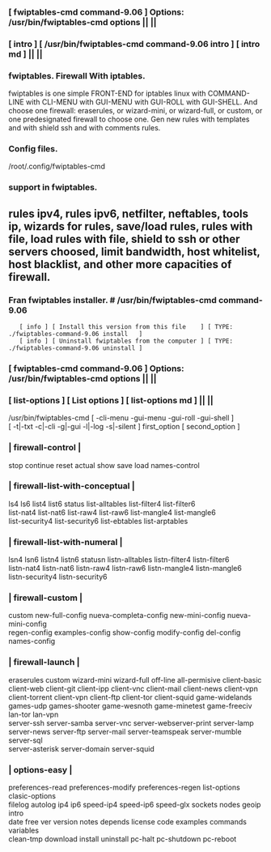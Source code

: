 ### [ fwiptables-cmd command-9.06 ] Options: /usr/bin/fwiptables-cmd options || || 
### [ intro ] [ /usr/bin/fwiptables-cmd command-9.06 intro ] [ intro md ] || ||

###  fwiptables. Firewall With iptables.

   fwiptables is one simple FRONT-END for iptables linux with COMMAND-LINE
   with CLI-MENU with GUI-MENU with GUI-ROLL with GUI-SHELL.
   And choose one firewall: eraserules, or wizard-mini, or wizard-full, or custom,
   or one predesignated firewall to choose one. Gen new rules with templates
   and with shield ssh and with comments rules.

###  Config files.

   /root/.config/fwiptables-cmd

###  support in fwiptables.

   rules ipv4, rules ipv6, netfilter, neftables, tools ip, wizards for rules, save/load rules,
   rules with file, load rules with file, shield to ssh or other servers choosed,
   limit bandwidth, host whitelist, host blacklist, and other more capacities of firewall.
---
###  Fran fwiptables installer. # /usr/bin/fwiptables-cmd command-9.06

       [ info ] [ Install this version from this file    ] [ TYPE: ./fwiptables-command-9.06 install   ]
       [ info ] [ Uninstall fwiptables from the computer ] [ TYPE: ./fwiptables-command-9.06 uninstall ]

### [ fwiptables-cmd command-9.06 ] Options: /usr/bin/fwiptables-cmd options || ||
### [ list-options ] [ List options ] [ list-options md ] || ||                        
   /usr/bin/fwiptables-cmd [ -cli-menu -gui-menu -gui-roll -gui-shell ]                           
   [ -t|-txt -c|-cli -g|-gui -l|-log -s|-silent ] first_option [ second_option ]      
###       | firewall-control |                                                         
   stop continue reset actual show save load names-control                            
###       | firewall-list-with-conceptual |                                                      
   ls4 ls6 list4 list6 status list-alltables list-filter4 list-filter6                
   list-nat4 list-nat6 list-raw4 list-raw6 list-mangle4 list-mangle6                  
   list-security4 list-security6 list-ebtables list-arptables                         
###       | firewall-list-with-numeral |                                                         
   lsn4 lsn6 listn4 listn6 statusn listn-alltables listn-filter4 listn-filter6        
   listn-nat4 listn-nat6 listn-raw4 listn-raw6 listn-mangle4 listn-mangle6            
   listn-security4 listn-security6                                                    
###        | firewall-custom |                                                         
   custom new-full-config nueva-completa-config new-mini-config nueva-mini-config     
   regen-config examples-config show-config modify-config del-config names-config     
###        | firewall-launch |                                                         
   eraserules custom wizard-mini wizard-full off-line all-permisive client-basic      
   client-web client-git client-ipp client-vnc client-mail client-news client-vpn     
   client-torrent client-vpn client-ftp client-tor client-squid game-widelands        
   games-udp games-shooter game-wesnoth game-minetest game-freeciv lan-tor lan-vpn    
   server-ssh server-samba server-vnc server-webserver-print server-lamp              
   server-news server-ftp server-mail server-teamspeak server-mumble server-sql       
   server-asterisk server-domain server-squid                                         
###         | options-easy |                                                           
   preferences-read preferences-modify preferences-regen list-options clasic-options  
   filelog autolog ip4 ip6 speed-ip4 speed-ip6 speed-glx sockets nodes geoip intro    
   date free ver version notes depends license code examples commands variables       
   clean-tmp download install uninstall pc-halt pc-shutdown pc-reboot                 
